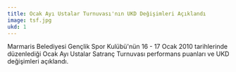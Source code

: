 ```yaml
---
title: Ocak Ayı Ustalar Turnuvası'nın UKD Değişimleri Açıklandı
image: tsf.jpg
ukd: 1
---
```


Marmaris Belediyesi Gençlik Spor Kulübü'nün 16 - 17 Ocak 2010 tarihlerinde düzenlediği Ocak Ayı Ustalar Satranç Turnuvası performans puanları ve UKD değişimleri açıklandı.
